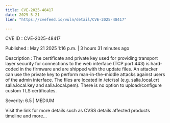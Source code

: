 ```yaml
---
title: CVE-2025-48417
date: 2025-5-21
lien: "https://cvefeed.io/vuln/detail/CVE-2025-48417"

---
```


CVE ID : CVE-2025-48417

Published :  May 21
2025
1:16 p.m. | 3 hours
31 minutes ago

Description : The certificate and private key used for providing transport layer security for connections to the web interface (TCP port 443) is hard-coded in the firmware and are shipped with the update files. An attacker can use the private key to perform man-in-the-middle attacks against users of the admin interface. The files are located in /etc/ssl (e.g. salia.local.crt
salia.local.key and salia.local.pem). There is no option to upload/configure custom TLS certificates.

Severity: 6.5 | MEDIUM

Visit the link for more details
such as CVSS details
affected products
timeline
and more...

